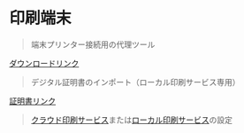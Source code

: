 # 印刷端末
> 端末プリンター接続用の代理ツール

[ダウンロードリンク](downloadlink.md ':include')

> デジタル証明書のインポート（ローカル印刷サービス専用）

[証明書リンク](certificatelink.md ':include')

> [クラウド印刷サービス](sc-cloudPrint.md#start)または[ローカル印刷サービス](sc-localPrint.md#start)の設定